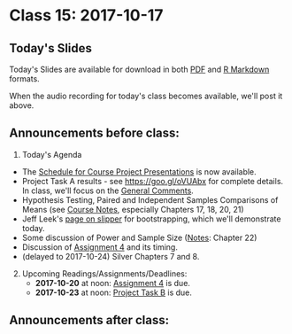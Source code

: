 # Class 15: 2017-10-17

## Today's Slides

Today's Slides are available for download in both [PDF](https://github.com/THOMASELOVE/431slides/blob/master/class_15/431_2017_class-15-slides.pdf) and [R Markdown](https://github.com/THOMASELOVE/431slides/blob/master/class_15/431_2017_class-15-slides.Rmd) formats. 

When the audio recording for today's class becomes available, we'll post it above.

## Announcements before class:

1. Today's Agenda
  - The [Schedule for Course Project Presentations](https://github.com/THOMASELOVE/431project/blob/master/TaskF/SCHEDULE.md) is now available.
  - Project Task A results - see https://goo.gl/oVUAbx for complete details. In class, we'll focus on the [General Comments](https://github.com/THOMASELOVE/431project/blob/master/TaskA/COMMENTS.md).
  - Hypothesis Testing, Paired and Independent Samples Comparisons of Means (see [Course Notes](https://thomaselove.github.io/431notes/), especially Chapters 17, 18, 20, 21)
  - Jeff Leek's [page on slipper](https://github.com/jtleek/slipper) for bootstrapping, which we'll demonstrate today.
  - Some discussion of Power and Sample Size ([Notes](https://thomaselove.github.io/431notes/): Chapter 22)
  - Discussion of [Assignment 4](https://github.com/THOMASELOVE/431homework/blob/master/431-2017_assignment-4.md) and its timing. 
  - (delayed to 2017-10-24) Silver Chapters 7 and 8.
    
2. Upcoming Readings/Assignments/Deadlines:
    - **2017-10-20** at noon: [Assignment 4](https://github.com/THOMASELOVE/431homework/blob/master/431-2017_assignment-4.md) is due.
    - **2017-10-23** at noon: [Project Task B](https://github.com/THOMASELOVE/431project/tree/master/TaskB) is due.
    
## Announcements after class:

